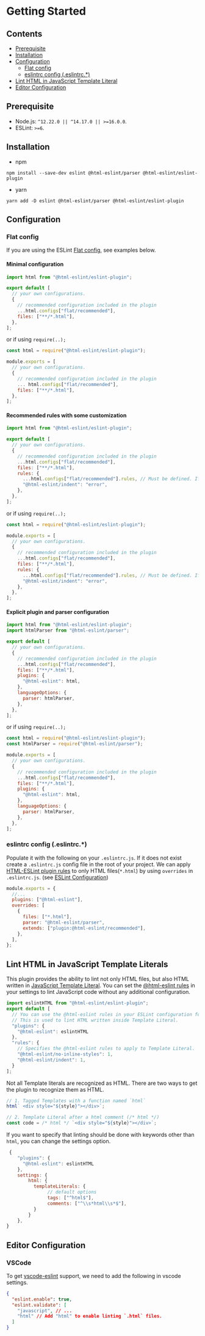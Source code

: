 # Getting Started

## Contents

- [Prerequisite](#prerequisite)
- [Installation](#installation)
- [Configuration](#configuration)
  - [Flat config](#flat-config)
  - [eslintrc config (.eslintrc.\*)](#eslintrc-config-eslintrc)
- [Lint HTML in JavaScript Template Literal](#lint-html-in-javascript-template-literals)
- [Editor Configuration](#editor-configuration)

## Prerequisite

- Node.js: `^12.22.0 || ^14.17.0 || >=16.0.0`.
- ESLint: `>=6`.

## Installation

- npm

```console,Terminal
npm install --save-dev eslint @html-eslint/parser @html-eslint/eslint-plugin
```

- yarn

```console,Terminal
yarn add -D eslint @html-eslint/parser @html-eslint/eslint-plugin
```

## Configuration

### Flat config

If you are using the ESLint [Flat config](https://eslint.org/docs/latest/use/configure/configuration-files-new), see examples below.

#### Minimal configuration

```js,eslint.config.js
import html from "@html-eslint/eslint-plugin";

export default [
  // your own configurations.
  {
    // recommended configuration included in the plugin
    ...html.configs["flat/recommended"],
    files: ["**/*.html"],
  },
];
```

or if using `require(..);`

```js,eslint.config.js
const html = require("@html-eslint/eslint-plugin");

module.exports = [
  // your own configurations.
  {
    // recommended configuration included in the plugin
    ... html.configs["flat/recommended"],
    files: ["**/*.html"],
  },
];
```

#### Recommended rules with some customization

```js,eslint.config.js
import html from "@html-eslint/eslint-plugin";

export default [
  // your own configurations.
  {
    // recommended configuration included in the plugin
    ...html.configs["flat/recommended"],
    files: ["**/*.html"],
    rules: {
      ...html.configs["flat/recommended"].rules, // Must be defined. If not, all recommended rules will be lost
      "@html-eslint/indent": "error",
    },
  },
];
```

or if using `require(..);`

```js,eslint.config.js
const html = require("@html-eslint/eslint-plugin");

module.exports = [
  // your own configurations.
  {
    // recommended configuration included in the plugin
    ...html.configs["flat/recommended"],
    files: ["**/*.html"],
    rules: {
      ...html.configs["flat/recommended"].rules, // Must be defined. If not, all recommended rules will be lost
      "@html-eslint/indent": "error",
    },
  },
];
```

#### Explicit plugin and parser configuration

```js,eslint.config.js
import html from "@html-eslint/eslint-plugin";
import htmlParser from "@html-eslint/parser";

export default [
  // your own configurations.
  {
    // recommended configuration included in the plugin
    ...html.configs["flat/recommended"],
    files: ["**/*.html"],
    plugins: {
      "@html-eslint": html,
    },
    languageOptions: {
      parser: htmlParser,
    },
  },
];
```

or if using `require(..);`

```js,eslint.config.js
const html = require("@html-eslint/eslint-plugin");
const htmlParser = require("@html-eslint/parser");

module.exports = [
  // your own configurations.
  {
    // recommended configuration included in the plugin
    ...html.configs["flat/recommended"],
    files: ["**/*.html"],
    plugins: {
      "@html-eslint": html,
    },
    languageOptions: {
      parser: htmlParser,
    },
  },
];
```

### eslintrc config (.eslintrc.\*)

Populate it with the following on your `.eslintrc.js`. If it does not exist create a `.eslintrc.js` config file in the root of your project.
We can apply [HTML-ESLint plugin rules](rules) to only HTML files(`*.html`) by using `overrides` in `.eslintrc.js`. (see [ESLint Configuration](https://eslint.org/docs/user-guide/configuring#configuration-based-on-glob-patterns))

```js,.eslintrc.js
module.exports = {
  //...
  plugins: ["@html-eslint"],
  overrides: [
    {
      files: ["*.html"],
      parser: "@html-eslint/parser",
      extends: ["plugin:@html-eslint/recommended"],
    },
  ],
};
```

## Lint HTML in JavaScript Template Literals

This plugin provides the ability to lint not only HTML files, but also HTML written in [JavaScript Template Literal](https://developer.mozilla.org/en-US/docs/Web/JavaScript/Reference/Template_literals).
You can set the [@html-eslint rules](./rules.md) in your settings to lint JavaScript code without any additional configuration.

```js,eslint.config.js
import eslintHTML from "@html-eslint/eslint-plugin";
export default [
  // You can use the @html-eslint rules in your ESLint configuration for JS!
  // This is used to lint HTML written inside Template Literal.
  "plugins": {
    "@html-eslint": eslintHTML
  },
  "rules": {
    // Specifies the @html-eslint rules to apply to Template Literal.
    "@html-eslint/no-inline-styles": 1,
    "@html-eslint/indent": 1,
  }
];
```

Not all Template literals are recognized as HTML.
There are two ways to get the plugin to recognize them as HTML.

```js
// 1. Tagged Templates with a function named `html`
html` <div style="${style}"></div>`;

// 2. Template Literal after a html comment (/* html */)
const code = /* html */ `<div style="${style}"></div>`;
```

If you want to specify that linting should be done with keywords other than `html`, you can change the settings option.

```js
 {
    "plugins": {
      "@html-eslint": eslintHTML
    },
    settings: {
        html: {
          templateLiterals: {
               // default options
               tags: ["^html$"],
               comments: ["^\\s*html\\s*$"],
          }
        }
    },
}
```

## Editor Configuration

### VSCode

To get [vscode-eslint](https://github.com/microsoft/vscode-eslint) support, we need to add the following in vscode settings.

```json,.vscode/settings.json
{
  "eslint.enable": true,
  "eslint.validate": [
    "javascript", // ...
    "html" // Add "html" to enable linting `.html` files.
  ]
}
```
